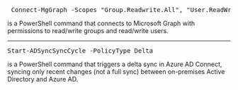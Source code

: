 <pre lang="markdown"> Connect-MgGraph -Scopes "Group.Readwrite.All", "User.ReadWrite.All" </pre> is a PowerShell command that connects to Microsoft Graph with permissions to read/write groups and read/write users.
-------------------------------------------------------
<pre lang="markdown">Start-ADSyncSyncCycle -PolicyType Delta</pre> is a PowerShell command that triggers a delta sync in Azure AD Connect, syncing only recent changes (not a full sync) between on-premises Active Directory and Azure AD.
